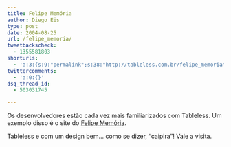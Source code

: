 ```yaml
---
title: Felipe Memória
author: Diego Eis
type: post
date: 2004-08-25
url: /felipe_memoria/
tweetbackscheck:
  - 1355581803
shorturls:
  - 'a:3:{s:9:"permalink";s:38:"http://tableless.com.br/felipe_memoria";s:7:"tinyurl";s:26:"http://tinyurl.com/3rfpty9";s:4:"isgd";s:19:"http://is.gd/NDDIfp";}'
twittercomments:
  - 'a:0:{}'
dsq_thread_id:
  - 503031745

---
```

Os desenvolvedores estão cada vez mais familiarizados com Tableless. Um exemplo disso é o site do [Felipe Memória][1].
              
Tableless e com um design bem&#8230; como se dizer, &#8220;caipira&#8221;! Vale a visita.

 [1]: http://www.fmemoria.com.br/